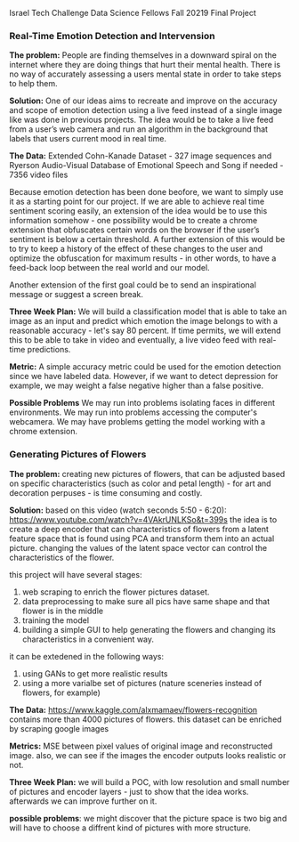 Israel Tech Challenge Data Science Fellows Fall 20219 Final Project 
 
 ### Real-Time Emotion Detection and Intervension
**The problem:** People are finding themselves in a downward spiral on the internet where they are doing things that hurt their mental health. There is no way of accurately assessing a users mental state in order to take steps to help them.

**Solution:** One of our ideas aims to recreate and improve on the accuracy and scope of emotion detection using a live feed instead of a single image like was done in previous projects. The idea would be to take a live feed from a user’s web camera and run an algorithm in the background that labels that users current mood in real time. 

**The Data:** Extended Cohn-Kanade Dataset - 327 image sequences and Ryerson Audio-Visual Database of Emotional Speech and Song if needed - 7356 video files

Because emotion detection has been done beofore, we want to simply use it as a starting point for our project. If we are able to achieve real time sentiment scoring easily, an extension of the idea would be to use this information somehow - one possibility would be to create a chrome extension that obfuscates certain words on the browser if the user’s sentiment is below a certain threshold. A further extension of this would be to try to keep a history of the effect of these changes to the user and optimize the obfuscation for maximum results - in other words, to have a feed-back loop between the real world and our model. 

Another extension of the first goal could be to send an inspirational message or suggest a screen break.

**Three Week Plan:** We will build a classification model that is able to take an image as an input and predict which emotion the image belongs to with a reasonable accuracy - let's say 80 percent. If time permits, we will extend this to be able to take in video and eventually, a live video feed with real-time predictions.

**Metric:** A simple accuracy metric could be used for the emotion detection since we have labeled data. However, if we want to detect depression for example, we may weight a false negative higher than a false positive. 

**Possible Problems** We may run into problems isolating faces in different environments. We may run into problems accessing the computer's webcamera. We may have problems getting the model working with a chrome extension. 
 
 
 ### Generating Pictures of Flowers
**The problem:** creating new pictures of flowers, that can be adjusted based on specific characteristics (such as color and petal length) - for art and decoration perpuses - is time consuming and costly.

**Solution:** based on this video (watch seconds 5:50 - 6:20): https://www.youtube.com/watch?v=4VAkrUNLKSo&t=399s
the idea is to create a deep encoder that can characteristics of flowers from a latent feature space that is found using PCA and transform
them into an actual picture. changing the values of the latent space vector can control the characteristics of the flower. 

this project will have several stages:
 1. web scraping to enrich the flower pictures dataset.
 2. data preprocessing to make sure all pics have same shape and that flower is in the middle
 3. training the model
 4. building a simple GUI to help generating the flowers and changing its characteristics in a convenient way.

it can be extedened in the following ways:
1. using GANs to get more realistic results
2. using a more varialbe set of pictures (nature sceneries instead of flowers, for example)

**The Data:** https://www.kaggle.com/alxmamaev/flowers-recognition contains more than 4000 pictures of flowers. this dataset can be enriched by scraping google images

**Metrics:** MSE between pixel values of original image and reconstructed image. also, we can see if the images the encoder outputs looks
realistic or not. 

**Three Week Plan:** we will build a POC, with low resolution and small number of pictures and encoder layers - just to show that the idea works. afterwards we can improve further on it.

**possible problems**: we might discover that the picture space is two big and will have to choose a diffrent kind of pictures with more
structure. 


